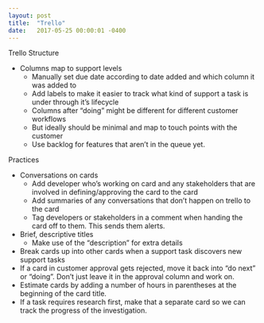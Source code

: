 ```yaml
---
layout: post
title:  "Trello"
date:   2017-05-25 00:00:01 -0400
---
```


Trello Structure

* Columns map to support levels
  * Manually set due date according to date added and which column it was added to
  * Add labels to make it easier to track what kind of support a task is under through it’s lifecycle
  * Columns after “doing” might be different for different customer workflows
  * But ideally should be minimal and map to touch points with the customer
  * Use backlog for features that aren’t in the queue yet.

Practices

* Conversations on cards
  * Add developer who’s working on card and any stakeholders that are involved in defining/approving the card to the card
  * Add summaries of any conversations that don’t happen on trello to the card
  * Tag developers or stakeholders in a comment when handing the card off to them. This sends them alerts.
* Brief, descriptive titles
  * Make use of the “description” for extra details
* Break cards up into other cards when a support task discovers new support tasks
* If a card in customer approval gets rejected, move it back into “do next” or “doing”. Don’t just leave it in the approval column and work on.
* Estimate cards by adding a number of hours in parentheses at the beginning of the card title.
* If a task requires research first, make that a separate card so we can track the progress of the investigation.
